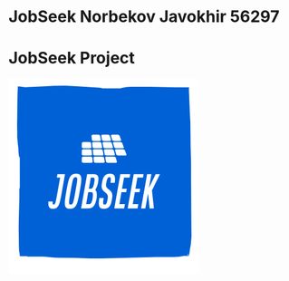 # JobSeek Norbekov Javokhir 56297
# JobSeek Project <br>
![alt text](https://raw.githubusercontent.com/REZUAE/JobSeek/main/UIUX/Logo.jpg)
